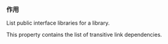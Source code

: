 ### 作用
List public interface libraries for a library.

This property contains the list of transitive link dependencies. 
